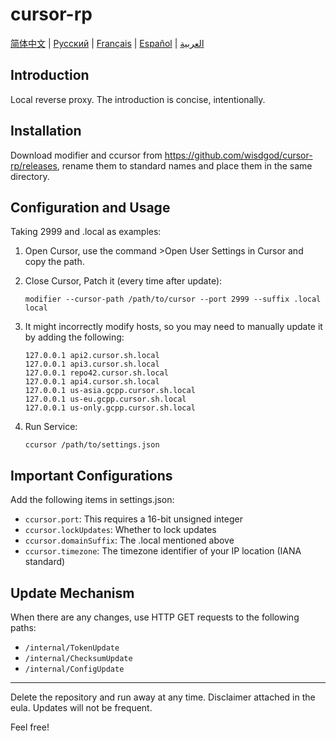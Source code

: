 # cursor-rp

[简体中文](README.md) | [Русский](README.ru.md) | [Français](README.fr.md) | [Español](README.es.md) | [العربية](README.ar.md)

## Introduction
Local reverse proxy. The introduction is concise, intentionally.

## Installation
Download modifier and ccursor from https://github.com/wisdgod/cursor-rp/releases, rename them to standard names and place them in the same directory.

## Configuration and Usage
Taking 2999 and .local as examples:

1. Open Cursor, use the command >Open User Settings in Cursor and copy the path.
2. Close Cursor, Patch it (every time after update):
   ```
   modifier --cursor-path /path/to/cursor --port 2999 --suffix .local local
   ```

3. It might incorrectly modify hosts, so you may need to manually update it by adding the following:
   ```
   127.0.0.1 api2.cursor.sh.local
   127.0.0.1 api3.cursor.sh.local
   127.0.0.1 repo42.cursor.sh.local
   127.0.0.1 api4.cursor.sh.local
   127.0.0.1 us-asia.gcpp.cursor.sh.local
   127.0.0.1 us-eu.gcpp.cursor.sh.local
   127.0.0.1 us-only.gcpp.cursor.sh.local
   ```

4. Run Service:
   ```
   ccursor /path/to/settings.json
   ```

## Important Configurations
Add the following items in settings.json:
- `ccursor.port`: This requires a 16-bit unsigned integer
- `ccursor.lockUpdates`: Whether to lock updates
- `ccursor.domainSuffix`: The .local mentioned above
- `ccursor.timezone`: The timezone identifier of your IP location (IANA standard)

## Update Mechanism
When there are any changes, use HTTP GET requests to the following paths:
- `/internal/TokenUpdate`
- `/internal/ChecksumUpdate`
- `/internal/ConfigUpdate`

---

Delete the repository and run away at any time. Disclaimer attached in the eula. Updates will not be frequent.

Feel free!